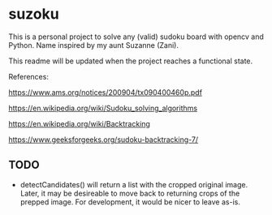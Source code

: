# suzoku
This is a personal project to solve any (valid) sudoku board with opencv and Python. Name inspired by my aunt Suzanne (Zani).

This readme will be updated when the project reaches a functional state.

References:

https://www.ams.org/notices/200904/tx090400460p.pdf

https://en.wikipedia.org/wiki/Sudoku_solving_algorithms

https://en.wikipedia.org/wiki/Backtracking

https://www.geeksforgeeks.org/sudoku-backtracking-7/



## TODO
 - detectCandidates() will return a list with the cropped original image. Later, it may be desireable to move back to returning crops of the prepped image. For development, it would be nicer to leave as-is.
 